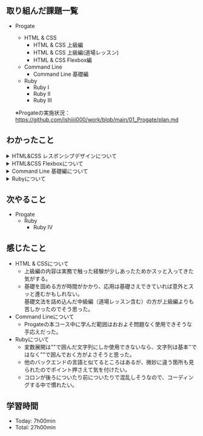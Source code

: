 ## 取り組んだ課題一覧
- Progate
  - HTML & CSS
    - HTML & CSS 上級編
    - HTML & CSS 上級編(道場レッスン)
    - HTML & CSS Flexbox編
  - Command Line
    - Command Line 基礎編
  - Ruby
    - Ruby I
    - Ruby II
    - Ruby III

  ※Progateの実施状況：<https://github.com/ishiiii000/work/blob/main/01_Progate/plan.md>

## わかったこと
<details>
<summary>HTML&CSS レスポンシブデザインについて</summary>
  
  - メディアクエリ：`@media (max-width: 1000px )`<br>
    ※ブラウザの画面サイズに応じてCSSのスタイルを設定できる手法<br>
    ※`max-width`を指定すると、画面サイズがXX以下の時にCSS適用<br>
    ※`min-width`を指定すると、画面サイズがXX以上の時にCSS適用<br>
    ※XXpxの部分をブレイクポイントと呼ぶ
  - レイアウト崩れの修正：`box-sizing: border-box`<br>
    ※要素の幅（`width`）の合計に`padding`と`border`が含まれるようになる(`margin`は含まれない)
  - 全要素にCSSを適用：`* {}` ※`box-sizing: border-box;`を指定する場合は全要素に適用が推奨される。
  - レスポンシブデザインを適用する準備；`<head>`タグにviewportを設定する必要がある
  - レスポンシブを定義するスタイルシートの読み込みはviewportより下で行う
  - floatの解除：`clear: left;`<br>
    ※空タグ + clearでflaot解除はよく使われるテクニック<br>
    ※通常親要素は子要素を包む高さとなるが、子要素が全てfloatのとき、親要素の高さは0となる。<br>
  - スマホの場合、中央寄せの方がよさそう
  - スマホの場合、ボタンは幅一杯の方がよさそう
  - 画面の大きさに応じてフォントサイズを調整する方が見やすい
  - 幅の最大値指定：`max-width: 1170px` + `width: 100%`<br>
    ※レスポンシブデザインは小さい画面向けだけでなく、大きすぎる画面なども考慮が必要<br>
    ※例えば、大きすぎることで、等間隔に並んだitemが離れすぎてしまうことを避けるなど
  - スマホ向けのヘッダーはハンバーガーメニューにするよい
  - 要素の非表示：`display: none` → 非表示から表示にするには `display: block`

</details>

<details>
<summary>HTML&CSS Flexboxについて</summary>
  
  - Flexboxを使うと何が便利か：これまでfloatで実装していた横並びをより簡単に実現可能
  - Flexboxで何ができるか：並び向きの指定、折り返しの指定
  - 横並び指定：`display: flex`<br>
    ※子要素を横並びにする<br>
    ※指定先は親要素
  - 横並び要素を画面一杯に広げる指定：`flex: auto`<br>
    ※指定した要素を親要素に合わせて伸縮させる<br>
    ※指定先は親要素でなく要素自身
  - 要素を折り返す：`flex-wrap`<br>
    ※折り返した親要素に`flex-wrap: wrap`を指定<br>
    ※要素自身には列数に応じた`width`を指定
  - 画面幅に応じて折り返す：メディアクエリ + 上記の`flex-wrap`と`width`
  - 子要素を上から下に並べる：`flex-direction: column`

</details>

<details>
<summary>Command Line 基礎編について</summary>
  
  - `cd`でディレクトリを指定しないとホームディレクトリに移動する
  - ホームディレクトリはユーザーが作業するときの起点とするディレクトリ
  - ファイル・ディレクトリ移動
    - ファイル：`mv 移動させたいファイルパス 移動先ディレクトリパス`
    - ディレクトリ：`mv 移動させたいディレクトリパス 移動先ディレクトリパス`
  - ファイル名・ディレクトリ名変更
    - ファイル：`mv 現在のファイル名 新しいファイル名`
    - ディレクトリ：`mv 現在のディレクトリ名パス 新しいディレクトリ名パス`
  - ファイル・ディレクトリコピー
    - ファイル：`cp コピーするファイル名パス コピー先のファイル名パス`
    - ディレクトリ：`cp コピーするディレクトリ名パス　コピー先のディレクトリ名パス -r` ※オプションとして `-r`が必要
  - ファイル・ディレクトリ削除
    - ファイル：`rm ファイル名`
    - ディレクトリ：`rm ディレクトリ名 -r` 
  
</details>

<details>
<summary>Rubyについて</summary>
  
  - 標準出力は`puts`
  - 文字列は`'`か`"`で囲む
  - コメントは`#`
  - 変数宣言時に型宣言はない、宣言時のキーワードもなくいきなり変数名
  - Rubyでは2単語以上を組み合わせる変数名は"_"でつなげる(スネークケース)<br>
    <https://qiita.com/shota0616/items/4ac7a8696b3f6ccbe2bc>
  - 文末にセミコロンいらなそう
  - 変数展開（テンプレート文字列）：`"こんにちは#{name}さん"`<br>
    ※変数展開は""で囲んだ文字列でした使用できない
  - 数値 + 文字列 → 文字列とはならず、エラーとなるので注意<br>
    ※尚、数値 + 文字列で結合したい場合は変数展開を使用する
  - 文字列比較も==で行って問題なさそう
  - `elsif` elsはelseではない、ifの前に半角スペースがない
  - 繰り返し処理：
    ```
    name = ["Suzuki", "Kato", "Tanaka"]
    names.each do | name |
      # 処理
    end
    ```
  - ハッシュ：
    ```
    user = {"name"=>"Suzuki", "age", 21}

    ```
  - ハッシュの要素参照：
    ```
    user["name"]
    ```
  - ハッシュのキーを文字列でなくシンボルに：
    ```
    # 文字列
    {"name"=>"Suzuki", "age"=>21}

    # シンボル
    {:name=>"Suzuki", :age=>21}
    ```
    文字列とシンボルは厳密には異なるが、基本的には同じように使用できる<br>
    ハッシュのキーにはシンボルがよく用いられる（一般的）
  - キーがシンボルのハッシュの省略：
    ```
    # 省略していない
    {name:"Suzuki", age:21}

    # 省略している
    ```
    key:で省略できる★こちらを使用するのがよさそう
  - 存在しないキーをハッシュにしているすると何もなし(nil) が返る ※エラーにはならない
  - nilはRubyにおける「なにもない」ことを示す特別な値
  - ifの条件式で真偽値以外を指定した場合、..nilならfalse、それ以外ならtrueとなる
  - メソッド
    ```
    def introduce
      # 処理
      puts "こんにちは"
    end
    ```
  - 引数ありのメソッド
    ```
    def introduce (name)
      # 処理
      puts "こんにちは#{name}さん"
    end
    ```
  - 真偽値を返すメソッドの名前の末尾には?をつける慣習がある：
    ```
    # メソッド定義
    def negative?(number)
      return number < 0
    end

    # 呼び出すとき
    negative?(5)
    ```
  - メソッドのキーワード引数：
    ```
    # これまで学んだメソッド定義のしかた
    def introduce(name, age, food)
      # 処理
    end

    introduce("にんじゃわんこ", 14, "ラーメン")

    # キーワード引数を用いたメソッド定義のしかた
    def introduce(name:, age:, food:)
      # 処理
    end

    introduce(name: "にんじゃわんこ", age: 14, food:"ラーメン")
    ```
    ※整理<br>
    　今のところ前コロンはシンボルのみなはず
  
</details>

## 次やること
- Progate
  - Ruby
    - Ruby IV

## 感じたこと
- HTML & CSSについて
  - 上級編の内容は実務で触った経験が少しあったためかスッと入ってきた気がする。<br>
  - 基礎を固める方が時間がかかり、応用は基礎さえできていれば意外とスッと進むかもしれない。<br>
    基礎文法を詰め込んだ中級編（道場レッスン含む）の方が上級編よりも苦しかったのでそう思った。
- Command Lineについて
  - Progateの本コース中に学んだ範囲はおおよそ問題なく使用できそうな手応えだった。
- Rubyについて
  - 変数展開は""で囲んだ文字列にしか使用できないなら、文字列は基本''ではなく""で囲んでおく方がよさそうと思った。
  - 他のバックエンドの言語と似てるところはあるが、微妙に違う箇所も見られたのでポイント押さえて気を付けたい。
  - コロンが後ろについたり前についたりで混乱しそうなので、コーディングする中で慣れたい。

## 学習時間
- Today: 7h00min
- Total: 27h00min

